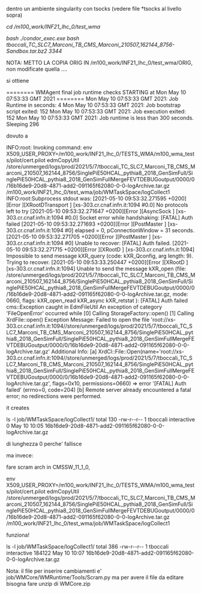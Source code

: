 dentro un ambiente singularity con tsocks (vedere file \*tsocks al livello sopra)

*cd /m100_work/INF21_lhc_0/test_wma*

*bash ./condor_exec.exe bash tboccali_TC_SLC7_Marconi_TB_CMS_Marconi_210507_162144_8756-Sandbox.tar.bz2 3344*


NOTA: METTO LA COPIA ORIG IN /m100_work/INF21_lhc_0/test_wma/ORIG, non modificate quella ....

si ottiene

======== WMAgent final job runtime checks STARTING at Mon May 10 07:53:33 GMT 2021 ========
Mon May 10 07:53:33 GMT 2021: Job Runtime in seconds:  4
Mon May 10 07:53:33 GMT 2021: Job bootstrap script exited:  152
Mon May 10 07:53:33 GMT 2021: Job execution exited:  152
Mon May 10 07:53:33 GMT 2021: Job runtime is less than 300 seconds. Sleeping  296


dovuto a 

INFO:root:    Invoking command: env X509_USER_PROXY=/m100_work/INF21_lhc_0/TESTS_WMA/m100_wma_tests/pilot/cert.pilot edmCopyUtil /store/unmerged/logs/prod/2021/5/7/tboccali_TC_SLC7_Marconi_TB_CMS_Marconi_210507_162144_8756/SinglePiE50HCAL_pythia8_2018_GenSimFull/SinglePiE50HCAL_pythia8_2018_GenSimFullMergeFEVTDEBUGoutput/0000/0/16b16de9-20d8-4871-add2-091165f62080-0-0-logArchive.tar.gz /m100_work/INF21_lhc_0/test_wma/job/WMTaskSpace/logCollect1
INFO:root:Subprocess stdout was:
[2021-05-10 09:53:32.271595 +0200][Error  ][XRootDTransport   ] [xs-303.cr.cnaf.infn.it:1094 #0.0] No protocols left to try
[2021-05-10 09:53:32.271647 +0200][Error  ][AsyncSock         ] [xs-303.cr.cnaf.infn.it:1094 #0.0] Socket error while handshaking: [FATAL] Auth failed
[2021-05-10 09:53:32.271693 +0200][Error  ][PostMaster        ] [xs-303.cr.cnaf.infn.it:1094 #0] elapsed = 0, pConnectionWindow = 31 seconds.
[2021-05-10 09:53:32.271705 +0200][Error  ][PostMaster        ] [xs-303.cr.cnaf.infn.it:1094 #0] Unable to recover: [FATAL] Auth failed.
[2021-05-10 09:53:32.271715 +0200][Error  ][XRootD            ] [xs-303.cr.cnaf.infn.it:1094] Impossible to send message kXR_query (code: kXR_Qconfig, arg length: 9). Trying to recover.
[2021-05-10 09:53:33.250447 +0200][Error  ][XRootD            ] [xs-303.cr.cnaf.infn.it:1094] Unable to send the message kXR_open (file: /store/unmerged/logs/prod/2021/5/7/tboccali_TC_SLC7_Marconi_TB_CMS_Marconi_210507_162144_8756/SinglePiE50HCAL_pythia8_2018_GenSimFull/SinglePiE50HCAL_pythia8_2018_GenSimFullMergeFEVTDEBUGoutput/0000/0/16b16de9-20d8-4871-add2-091165f62080-0-0-logArchive.tar.gz, mode: 0660, flags: kXR_open_read kXR_async kXR_retstat ): [FATAL] Auth failed
cms::Exception caught in EdmFileUtil
An exception of category 'FileOpenError' occurred while
   [0] Calling StorageFactory::open()
   [1] Calling XrdFile::open()
Exception Message:
Failed to open the file 'root://xs-303.cr.cnaf.infn.it:1094//store/unmerged/logs/prod/2021/5/7/tboccali_TC_SLC7_Marconi_TB_CMS_Marconi_210507_162144_8756/SinglePiE50HCAL_pythia8_2018_GenSimFull/SinglePiE50HCAL_pythia8_2018_GenSimFullMergeFEVTDEBUGoutput/0000/0/16b16de9-20d8-4871-add2-091165f62080-0-0-logArchive.tar.gz'
   Additional Info:
      [a] XrdCl::File::Open(name='root://xs-303.cr.cnaf.infn.it:1094//store/unmerged/logs/prod/2021/5/7/tboccali_TC_SLC7_Marconi_TB_CMS_Marconi_210507_162144_8756/SinglePiE50HCAL_pythia8_2018_GenSimFull/SinglePiE50HCAL_pythia8_2018_GenSimFullMergeFEVTDEBUGoutput/0000/0/16b16de9-20d8-4871-add2-091165f62080-0-0-logArchive.tar.gz', flags=0x10, permissions=0660) => error '[FATAL] Auth failed' (errno=0, code=204)
      [b] Remote server already encountered a fatal error; no redirections were performed.
      
      
      
it creates 

ls -l  job/WMTaskSpace/logCollect1/
total 130
-rw-r--r--  1 tboccali interactive    0 May 10 10:05 16b16de9-20d8-4871-add2-091165f62080-0-0-logArchive.tar.gz

di lunghezza 0 perche' fallisce

ma invece:

fare scram arch in CMSSW_11_1_0,

env X509_USER_PROXY=/m100_work/INF21_lhc_0/TESTS_WMA/m100_wma_tests/pilot/cert.pilot edmCopyUtil /store/unmerged/logs/prod/2021/5/7/tboccali_TC_SLC7_Marconi_TB_CMS_Marconi_210507_162144_8756/SinglePiE50HCAL_pythia8_2018_GenSimFull/SinglePiE50HCAL_pythia8_2018_GenSimFullMergeFEVTDEBUGoutput/0000/0/16b16de9-20d8-4871-add2-091165f62080-0-0-logArchive.tar.gz /m100_work/INF21_lhc_0/test_wma/job/WMTaskSpace/logCollect1

funziona!

ls -l  job/WMTaskSpace/logCollect1/
total 386
-rw-r--r--  1 tboccali interactive 184122 May 10 10:07 16b16de9-20d8-4871-add2-091165f62080-0-0-logArchive.tar.gz

      
      
Nota: il file per inserire cambiamenti e' job/WMCore/WMRuntime/Tools/Scram.py ma per avere il file da editare bisogna fare unzip di WMCore.zip


      


